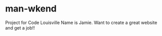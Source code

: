 # man-wkend
Project for Code Louisville
Name is Jamie. Want to create a great
website and get a job!!
